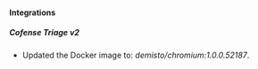 #### Integrations
##### Cofense Triage v2
- Updated the Docker image to: *demisto/chromium:1.0.0.52187*.
